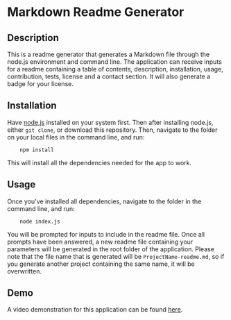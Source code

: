 # Markdown Readme Generator

## Description

This is a readme generator that generates a Markdown file through the node.js environment and command line. The application can receive inputs for a readme containing a table of contents, description, installation, usage, contribution, tests, license and a contact section. It will also generate a badge for your license.

## Installation

Have [node.js](https://nodejs.org/en/) installed on your system first. Then after installing node.js, either `git clone`, or download this repository. Then, navigate to the folder on your local files in the command line, and run:

``` 
    npm install 
```

This will install all the dependencies needed for the app to work.

## Usage

Once you've installed all dependencies, navigate to the folder in the command line, and run:

```
    node index.js
```
You will be prompted for inputs to include in the readme file. Once all prompts have been answered, a new readme file containing your parameters will be generated in the root folder of the application. Please note that the file name that is generated will be `ProjectName-readme.md`, so if you generate another project containing the same name, it will be overwritten.

## Demo

A video demonstration for this application can be found [here](https://youtu.be/8kmgETHWGpc).

